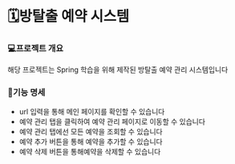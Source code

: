# 🗓️방탈출 예약 시스템

### 💻프로젝트 개요
해당 프로젝트는 Spring 학습을 위해 제작된 방탈출 예약 관리 시스템입니다

### 📃기능 명세
- url 입력을 통해 메인 페이지를 확인할 수 있습니다
- 예약 관리 탭을 클릭하여 예약 관리 페이지로 이동할 수 있습니다
- 예약 관리 탭에선 모든 예약을 조회할 수 있습니다
- 예약 추가 버튼을 통해 예약을 추가할 수 있습니다
- 예약 삭제 버튼을 통해예약을 삭제할 수 있습니다
